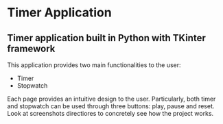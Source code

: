 # Timer Application

## Timer application built in Python with TKinter framework 

This application provides two main functionalities to the user:
- Timer
- Stopwatch

Each page provides an intuitive design to the user. Particularly, both timer and stopwatch can be used through three buttons: play, pause and reset.
Look at screenshots directiores to concretely see how the project works.